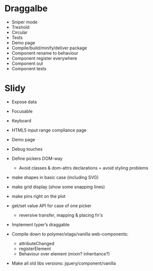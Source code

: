 # Draggalbe
* Sniper mode
* Treshold
* Circular
* Tests
* Demo page
* Compile/build/minify/deliver package
* Component rename to behaviour
* Component register everywhere
* Component out
* Component tests

# Slidy
* Expose data
* Focusable
* Keyboard
* HTML5 input range compliance page

* Demo page
* Debug touches

* Define pickers DOM-way
	* Avoid classes & dom-attrs declarations = avoid styling problems

* make shapes in basic case (including SVG)
* make grid display (show some snapping lines)
* make pins right on the plot

* get/set value API for case of one picker
	* reversive transfer, mapping & placing fn's

* Implement typer’s draggable

* Compile down to polymer/xtags/vanilla web-components:
    * attributeChanged
    * registerElement
    * Behaviour over element (mixin? inheritance?)

* Make all old libs versions: jquery/component/vanilla